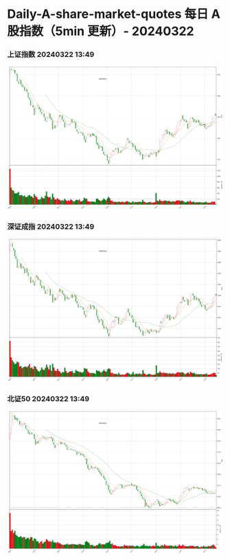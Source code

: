 
# Daily-A-share-market-quotes 每日 A 股指数（5min 更新）- 20240322

### 上证指数 20240322 13:49
![](./fig/2024/3/20240322-sh000001.png)

### 深证成指 20240322 13:49
![](./fig/2024/3/20240322-sz399001.png)

### 北证50 20240322 13:49
![](./fig/2024/3/20240322-bj899050.png)
